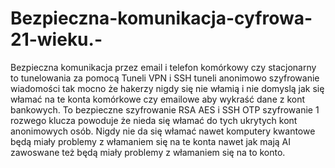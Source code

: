 # Bezpieczna-komunikacja-cyfrowa-21-wieku.-
Bezpieczna komunikacja przez email i telefon komórkowy czy stacjonarny to tunelowania za pomocą Tuneli VPN i SSH tuneli anonimowo szyfrowanie wiadomości tak mocno że hakerzy nigdy się nie włamią i nie domyslą jak się włamać na te konta komórkowe czy emailowe aby wykraść dane z kont bankowych. To bezpieczne szyfrowanie RSA AES i SSH OTP szyfrowanie 1 rozwego klucza powoduje że nieda się włamać do tych ukrytych kont anonimowych osób. Nigdy nie da się włamać nawet komputery kwantowe będą miały problemy z włamaniem się na te konta nawet jak mają AI zawoswane też  będą miały problemy z włamaniem się na to konto. 
